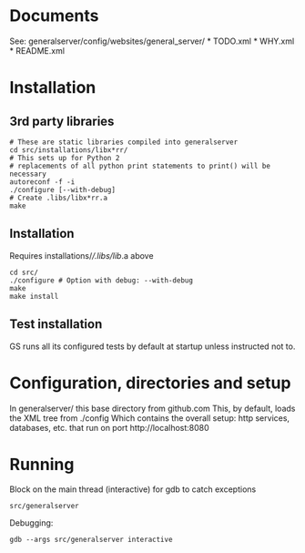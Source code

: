 # Documents
See:
	generalserver/config/websites/general_server/
		* TODO.xml
		* WHY.xml
		* README.xml

# Installation
## 3rd party libraries
```
# These are static libraries compiled into generalserver
cd src/installations/libx*rr/
# This sets up for Python 2
# replacements of all python print statements to print() will be necessary
autoreconf -f -i
./configure [--with-debug]
# Create .libs/libx*rr.a
make
```

## Installation
Requires installations/*/.libs/lib*.a above
```
cd src/
./configure # Option with debug: --with-debug
make
make install
```

## Test installation
GS runs all its configured tests by default at startup unless instructed not to.

# Configuration, directories and setup
In
	generalserver/ this base directory from github.com
This, by default, loads the XML tree from
	./config
Which contains the overall setup: http services, databases, etc.
that run on port http://localhost:8080

# Running
Block on the main thread (interactive) for gdb to catch exceptions
```
src/generalserver
```
Debugging:
```
gdb --args src/generalserver interactive
```

